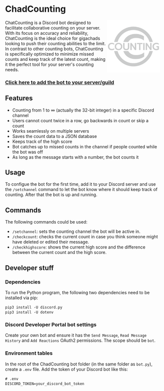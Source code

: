 # ChadCounting
<img align="right" src="logo_chadcounting.png" width="172">

ChatCounting is a Discord bot designed to facilitate collaborative counting on your server. With its focus on accuracy and reliability, ChatCounting is the ideal choice for gigachads looking to push their counting abilities to the limit. In contrast to other counting bots, ChatCounting is specifically optimized to minimize missed counts and keep track of the latest count, making it the perfect tool for your server's counting needs.

### [Click here to add the bot to your server/guild](https://discord.com/api/oauth2/authorize?client_id=1066081427935993886&permissions=67648&scope=bot)

## Features
- Counting from 1 to ∞ (actually the 32-bit integer) in a specific Discord channel
- Users cannot count twice in a row, go backwards in count or skip a count
- Works seamlessly on multiple servers
- Saves the count data to a JSON database
- Keeps track of the high score
- Bot catches up to missed counts in the channel if people counted while the bot was off
- As long as the message starts with a number, the bot counts it

## Usage
To configue the bot for the first time, add it to your Discord server and use the `/setchannel` command to let the bot know where it should keep track of counting. After that the bot is up and running.

## Commands
The following commands could be used:
- `/setchannel`: sets the counting channel the bot will be active in.
- `/checkcount`: checks the current count in case you think someone might have deleted or edited their message.
- `/checkhighscore`: shows the current high score and the difference between the current count and the high score.

## Developer stuff
### Dependencies
To run the Python program, the following two dependencies need to be installed via pip:
```
pip3 install -U discord.py
pip3 install -U dotenv
```
### Discord Developer Portal bot settings
Create your own bot and ensure it has the `Send Message`, `Read Message History` and `Add Reactions` OAuth2 permissions. The scope should be `bot`.

### Environment tables
In the root of the ChadCounting bot folder (in the same folder as `bot.py`), create a `.env` file. Add the token of your Discord bot like this:
```
# .env
DISCORD_TOKEN=your_discord_bot_token
```
